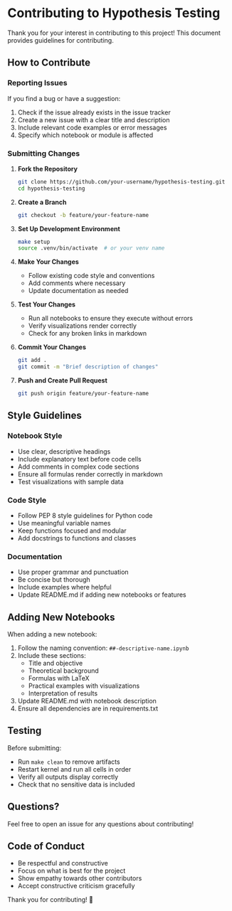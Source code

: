 # Contributing to Hypothesis Testing

Thank you for your interest in contributing to this project! This document provides guidelines for contributing.

## How to Contribute

### Reporting Issues

If you find a bug or have a suggestion:
1. Check if the issue already exists in the issue tracker
2. Create a new issue with a clear title and description
3. Include relevant code examples or error messages
4. Specify which notebook or module is affected

### Submitting Changes

1. **Fork the Repository**
   ```bash
   git clone https://github.com/your-username/hypothesis-testing.git
   cd hypothesis-testing
   ```

2. **Create a Branch**
   ```bash
   git checkout -b feature/your-feature-name
   ```

3. **Set Up Development Environment**
   ```bash
   make setup
   source .venv/bin/activate  # or your venv name
   ```

4. **Make Your Changes**
   - Follow existing code style and conventions
   - Add comments where necessary
   - Update documentation as needed

5. **Test Your Changes**
   - Run all notebooks to ensure they execute without errors
   - Verify visualizations render correctly
   - Check for any broken links in markdown

6. **Commit Your Changes**
   ```bash
   git add .
   git commit -m "Brief description of changes"
   ```

7. **Push and Create Pull Request**
   ```bash
   git push origin feature/your-feature-name
   ```

## Style Guidelines

### Notebook Style

- Use clear, descriptive headings
- Include explanatory text before code cells
- Add comments in complex code sections
- Ensure all formulas render correctly in markdown
- Test visualizations with sample data

### Code Style

- Follow PEP 8 style guidelines for Python code
- Use meaningful variable names
- Keep functions focused and modular
- Add docstrings to functions and classes

### Documentation

- Use proper grammar and punctuation
- Be concise but thorough
- Include examples where helpful
- Update README.md if adding new notebooks or features

## Adding New Notebooks

When adding a new notebook:

1. Follow the naming convention: `##-descriptive-name.ipynb`
2. Include these sections:
   - Title and objective
   - Theoretical background
   - Formulas with LaTeX
   - Practical examples with visualizations
   - Interpretation of results
3. Update README.md with notebook description
4. Ensure all dependencies are in requirements.txt

## Testing

Before submitting:
- Run `make clean` to remove artifacts
- Restart kernel and run all cells in order
- Verify all outputs display correctly
- Check that no sensitive data is included

## Questions?

Feel free to open an issue for any questions about contributing!

## Code of Conduct

- Be respectful and constructive
- Focus on what is best for the project
- Show empathy towards other contributors
- Accept constructive criticism gracefully

Thank you for contributing! 🎉
